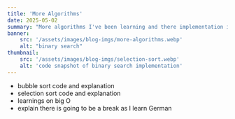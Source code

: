 ```yaml
---
title: 'More Algorithms'
date: 2025-05-02
summary: "More algorithms I've been learning and there implementation in code"
banner:
    src: '/assets/images/blog-imgs/more-algorithms.webp'
    alt: "binary search"
thumbnail:
    src: '/assets/images/blog-imgs/selection-sort.webp' 
    alt: 'code snapshot of binary search implementation'
---
```


- bubble sort code and explanation
- selection sort code and explanation
- learnings on big O
- explain there is going to be a break as I learn German 